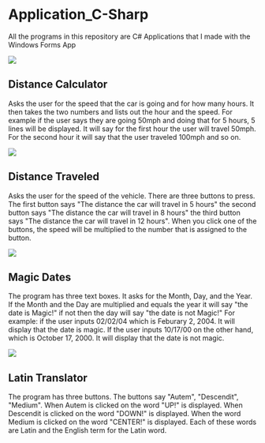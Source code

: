 # Application_C-Sharp
All the programs in this repository are C# Applications that I made with the Windows Forms App

![](https://github.com/mrA2Z0101/Application_C-Sharp/blob/main/GitHub%20README%20Banner_/1.gif)
## Distance Calculator
Asks the user for the speed that the car is going and for how many hours. It then takes the two numbers and lists out the hour and the speed. For example if the user says they are going 50mph and doing that for 5 hours, 5 lines will be displayed. It will say for the first hour the user will travel 50mph. For the second hour it will say that the user traveled 100mph and so on.

![](https://github.com/mrA2Z0101/Application_C-Sharp/blob/main/GitHub%20README%20Banner_/2.gif)
## Distance Traveled
Asks the user for the speed of the vehicle. There are three buttons to press. The first button says "The distance the car will travel in 5 hours" the second button says "The distance the car will travel in 8 hours" the third button says "The distance the car will travel in 12 hours". When you click one of the buttons, the speed will be multiplied to the number that is assigned to the button.

![](https://github.com/mrA2Z0101/Application_C-Sharp/blob/main/GitHub%20README%20Banner_/3.gif)
## Magic Dates
The program has three text boxes. It asks for the Month, Day, and the Year. If the Month and the Day are multiplied and equals the year it will say "the date is Magic!" if not then the day will say "the date is not Magic!"
For example: if the user inputs 02/02/04 which is Feburary 2, 2004. It will display that the date is magic. If the user inputs 10/17/00 on the other hand, which is October 17, 2000. It will display that the date is not magic.

![](https://github.com/mrA2Z0101/Application_C-Sharp/blob/main/GitHub%20README%20Banner_/4.gif)
## Latin Translator
The program has three buttons. The buttons say "Autem", "Descendit", "Medium". When Autem is clicked on the word "UP!" is displayed. When Descendit is clicked on the word "DOWN!" is displayed. When the word Medium is clicked on the word "CENTER!" is displayed. Each of these words are Latin and the English term for the Latin word.
